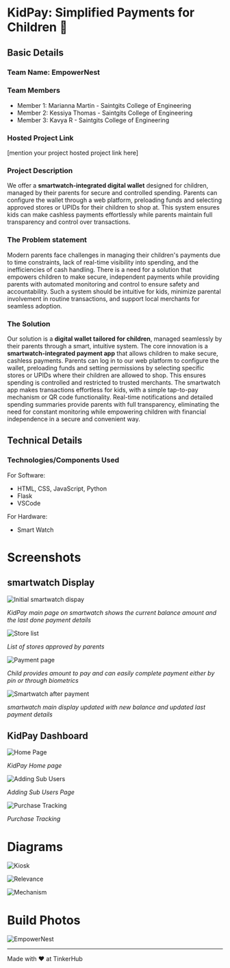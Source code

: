 # KidPay: Simplified Payments for Children 🎯


## Basic Details
### Team Name: EmpowerNest


### Team Members
- Member 1: Marianna Martin - Saintgits College of Engineering
- Member 2: Kessiya Thomas - Saintgits College of Engineering
- Member 3: Kavya R - Saintgits College of Engineering

### Hosted Project Link
[mention your project hosted project link here]

### Project Description
We offer a **smartwatch-integrated digital wallet** designed for children, managed by their parents for secure and controlled spending. Parents can configure the wallet through a web platform, preloading funds and selecting approved stores or UPIDs for their children to shop at. This system ensures kids can make cashless payments effortlessly while parents maintain full transparency and control over transactions.

### The Problem statement
Modern parents face challenges in managing their children's payments due to time constraints, lack of real-time visibility into spending, and the inefficiencies of cash handling. There is a need for a solution that empowers children to make secure, independent payments while providing parents with automated monitoring and control to ensure safety and accountability. Such a system should be intuitive for kids, minimize parental involvement in routine transactions, and support local merchants for seamless adoption.

### The Solution
Our solution is a **digital wallet tailored for children**, managed seamlessly by their parents through a smart, intuitive system. The core innovation is a **smartwatch-integrated payment app** that allows children to make secure, cashless payments. Parents can log in to our web platform to configure the wallet, preloading funds and setting permissions by selecting specific stores or UPIDs where their children are allowed to shop. This ensures spending is controlled and restricted to trusted merchants. The smartwatch app makes transactions effortless for kids, with a simple tap-to-pay mechanism or QR code functionality. Real-time notifications and detailed spending summaries provide parents with full transparency, eliminating the need for constant monitoring while empowering children with financial independence in a secure and convenient way.

## Technical Details
### Technologies/Components Used
For Software:
- HTML, CSS, JavaScript, Python
- Flask
- VSCode

For Hardware:
- Smart Watch

# Screenshots 

## smartwatch Display
![Initial smartwatch dispay](https://github.com/KavyaRajeevs/tink-her-hack-3/blob/main/demo/KidPay-demo/smartwatch.png)

*KidPay main page on smartwatch shows the current balance amount and the last done payment details*

![Store list](https://github.com/KavyaRajeevs/tink-her-hack-3/blob/main/demo/KidPay-demo/store-list.png)

*List of stores approved by parents*

![Payment page](https://github.com/KavyaRajeevs/tink-her-hack-3/blob/main/demo/KidPay-demo/payment.png)

*Child provides amount to pay and can easily complete payment either by pin or through biometrics*

![Smartwatch after payment](https://github.com/KavyaRajeevs/tink-her-hack-3/blob/main/demo/KidPay-demo/after-pay.png)

*smartwatch main display updated with new balance and updated last payment details*

## KidPay Dashboard
![Home Page](https://github.com/KavyaRajeevs/tink-her-hack-3/blob/main/demo/KidPay-demo/Screenshot%202025-01-26%20100048.png)

*KidPay Home page*

![Adding Sub Users](https://github.com/KavyaRajeevs/tink-her-hack-3/blob/main/demo/KidPay-demo/Screenshot%202025-01-26%20100144.png)

*Adding Sub Users Page*

![Purchase Tracking](https://github.com/KavyaRajeevs/tink-her-hack-3/blob/main/demo/KidPay-demo/Screenshot%202025-01-26%20100115.png)

*Purchase Tracking*


# Diagrams

![Kiosk](https://github.com/KavyaRajeevs/tink-her-hack-3/blob/main/demo/KidPay-demo/Diagrams/KidPay%20-%20visual%20selection.png)

![Relevance](https://github.com/KavyaRajeevs/tink-her-hack-3/blob/main/demo/KidPay-demo/Diagrams/_-%20visual%20selection.png)

![Mechanism](https://github.com/KavyaRajeevs/tink-her-hack-3/blob/main/demo/KidPay-demo/Diagrams/_-%20visual%20selection%20(1).png)


# Build Photos
![EmpowerNest](https://github.com/KavyaRajeevs/tink-her-hack-3/blob/main/demo/KidPay-demo/Team.jpeg)




---
Made with ❤️ at TinkerHub
